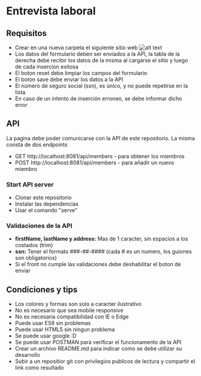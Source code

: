 # Entrevista laboral
## Requisitos
* Crear en una nueva carpeta el siguiente sitio web
![alt text](https://github.com/newcombin/devskills/blob/main/design.png "Diseño web")
* Los datos del formulario deben ser enviados a la API, la tabla de la derecha debe recibir los datos de la misma al cargarse el sitio y luego de cada insercion exitosa
* El boton reset debe limpiar los campos del formulario
* El boton save debe enviar los datos a la API
* El número de seguro social (ssn), es único, y no puede repetirse en la lista.
* En caso de un intento de inserción erroneo, se debe informar dicho error

## API
La pagina debe poder comunicarse con la API de este repositorio. La misma consta de dos endpoints

* GET http://localhost:8081/api/members - para obtener los miembros
* POST http://localhost:8081/api/members - para añadir un nuevo miembro

### Start API server
* Clonar este repositorio
* Instalar las dependencias
* Usar el comando "serve"

### Validaciones de la API
* **firstName, lastName y address:** Mas de 1 caracter, sin espacios a los costados (trim)
* **ssn:** Tener el formato ###-##-#### (cada # es un numero, los guiones son obligatorios)
* Si el front no cumple las validaciones debe deshabilitar el boton de enviar

## Condiciones y tips
* Los colores y formas son solo a caracter ilustrativo
* No es necesario que sea mobile responsive
* No es necesaria compatibilidad con IE o Edge
* Puede usar ES6 sin problemas
* Puede usar HTML5 sin ningun problema
* Se puede usar google :D
* Se puede usar POSTMAN para verificar el funcionamento de la API
* Crear un archivo README.md para indicar como se debe utilizar su desarrollo
* Subir a un repositior git con privilegios publicos de lectura y compartir el link como resultado
